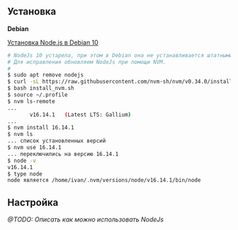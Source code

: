 ## Установка

**Debian**

[Установка Node.js в Debian 10](https://www.8host.com/blog/ustanovka-node-js-v-debian-10/)
```bash
# NodeJs 10 устарела, при этом в Debian она не устанавливается штатными средствами.
# Для исправления обновляем NodeJs при помощи NVM.
#
$ sudo apt remove nodejs
$ curl -sL https://raw.githubusercontent.com/nvm-sh/nvm/v0.34.0/install.sh -o install_nvm.sh
$ bash install_nvm.sh
$ source ~/.profile
$ nvm ls-remote
...
       v16.14.1   (Latest LTS: Gallium)
...
$ nvm install 16.14.1
$ nvm ls
... список установленных версий
$ nvm use 16.14.1
... переключились на версию 16.14.1
$ node -v
v16.14.1
$ type node
node является /home/ivan/.nvm/versions/node/v16.14.1/bin/node
```


## Настройка

*@TODO: Описать как можно использовать NodeJs*

